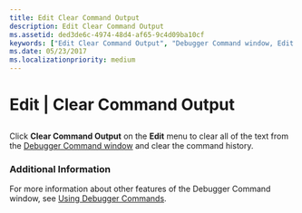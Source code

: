 ```yaml
---
title: Edit Clear Command Output
description: Edit Clear Command Output
ms.assetid: ded3de6c-4974-48d4-af65-9c4d09ba10cf
keywords: ["Edit Clear Command Output", "Debugger Command window, Edit Clear Command Output"]
ms.date: 05/23/2017
ms.localizationpriority: medium
---
```


# Edit | Clear Command Output


## <span id="ddk_edit_clear_command_output_dbg"></span><span id="DDK_EDIT_CLEAR_COMMAND_OUTPUT_DBG"></span>


Click **Clear Command Output** on the **Edit** menu to clear all of the text from the [Debugger Command window](debugger-command-window.md) and clear the command history.

### <span id="additional_information"></span><span id="ADDITIONAL_INFORMATION"></span>Additional Information

For more information about other features of the Debugger Command window, see [Using Debugger Commands](using-debugger-commands.md).

 

 





